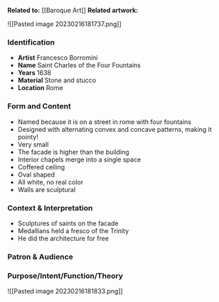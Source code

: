 **Related to:** [[Baroque Art]]
**Related artwork:** 

![[Pasted image 20230216181737.png]]

### Identification
- **Artist** Francesco Borromini
- **Name** Saint Charles of the Four Fountains
- **Years** 1638
- **Material** Stone and stucco
- **Location** Rome

### Form and Content
- Named because it is on a street in rome with four fountains
- Designed with alternating convex and concave patterns, making it pointy!
- Very small
- The facade is higher than the building
- Interior chapels merge into a single space
- Coffered ceiling
- Oval shaped
- All white, no real color
- Walls are sculptural

### Context & Interpretation
- Sculptures of saints on the facade
- Medallians held a fresco of the Trinity
- He did the architecture for free

### Patron & Audience


### Purpose/Intent/Function/Theory
![[Pasted image 20230216181833.png]]
